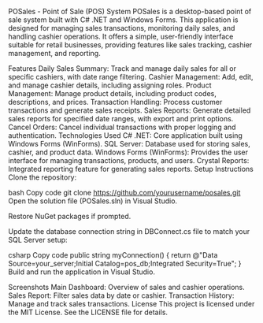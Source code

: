 POSales - Point of Sale (POS) System
POSales is a desktop-based point of sale system built with C# .NET and Windows Forms. This application is designed for managing sales transactions, monitoring daily sales, and handling cashier operations. It offers a simple, user-friendly interface suitable for retail businesses, providing features like sales tracking, cashier management, and reporting.

Features
Daily Sales Summary: Track and manage daily sales for all or specific cashiers, with date range filtering.
Cashier Management: Add, edit, and manage cashier details, including assigning roles.
Product Management: Manage product details, including product codes, descriptions, and prices.
Transaction Handling: Process customer transactions and generate sales receipts.
Sales Reports: Generate detailed sales reports for specified date ranges, with export and print options.
Cancel Orders: Cancel individual transactions with proper logging and authentication.
Technologies Used
C# .NET: Core application built using Windows Forms (WinForms).
SQL Server: Database used for storing sales, cashier, and product data.
Windows Forms (WinForms): Provides the user interface for managing transactions, products, and users.
Crystal Reports: Integrated reporting feature for generating sales reports.
Setup Instructions
Clone the repository:

bash
Copy code
git clone https://github.com/yourusername/posales.git
Open the solution file (POSales.sln) in Visual Studio.

Restore NuGet packages if prompted.

Update the database connection string in DBConnect.cs file to match your SQL Server setup:

csharp
Copy code
public string myConnection() 
{
    return @"Data Source=your_server;Initial Catalog=pos_db;Integrated Security=True";
}
Build and run the application in Visual Studio.

Screenshots
Main Dashboard: Overview of sales and cashier operations.
Sales Report: Filter sales data by date or cashier.
Transaction History: Manage and track sales transactions.
License
This project is licensed under the MIT License. See the LICENSE file for details.


